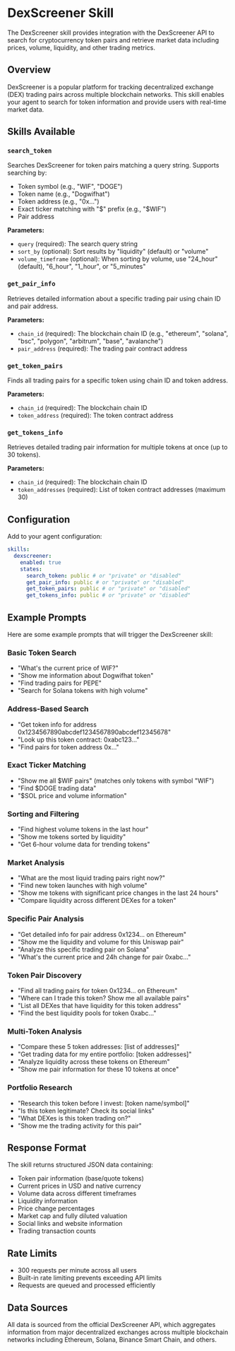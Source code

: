# DexScreener Skill

The DexScreener skill provides integration with the DexScreener API to search for cryptocurrency token pairs and retrieve market data including prices, volume, liquidity, and other trading metrics.

## Overview

DexScreener is a popular platform for tracking decentralized exchange (DEX) trading pairs across multiple blockchain networks. This skill enables your agent to search for token information and provide users with real-time market data.

## Skills Available

### `search_token`

Searches DexScreener for token pairs matching a query string. Supports searching by:

- Token symbol (e.g., "WIF", "DOGE")
- Token name (e.g., "Dogwifhat")
- Token address (e.g., "0x...")
- Exact ticker matching with "$" prefix (e.g., "$WIF")
- Pair address

**Parameters:**

- `query` (required): The search query string
- `sort_by` (optional): Sort results by "liquidity" (default) or "volume"
- `volume_timeframe` (optional): When sorting by volume, use "24_hour" (default), "6_hour", "1_hour", or "5_minutes"

### `get_pair_info`

Retrieves detailed information about a specific trading pair using chain ID and pair address.

**Parameters:**

- `chain_id` (required): The blockchain chain ID (e.g., "ethereum", "solana", "bsc", "polygon", "arbitrum", "base", "avalanche")
- `pair_address` (required): The trading pair contract address

### `get_token_pairs`

Finds all trading pairs for a specific token using chain ID and token address.

**Parameters:**

- `chain_id` (required): The blockchain chain ID
- `token_address` (required): The token contract address

### `get_tokens_info`

Retrieves detailed trading pair information for multiple tokens at once (up to 30 tokens).

**Parameters:**

- `chain_id` (required): The blockchain chain ID
- `token_addresses` (required): List of token contract addresses (maximum 30)

## Configuration

Add to your agent configuration:

```yaml
skills:
  dexscreener:
    enabled: true
    states:
      search_token: public # or "private" or "disabled"
      get_pair_info: public # or "private" or "disabled"
      get_token_pairs: public # or "private" or "disabled"
      get_tokens_info: public # or "private" or "disabled"
```

## Example Prompts

Here are some example prompts that will trigger the DexScreener skill:

### Basic Token Search

- "What's the current price of WIF?"
- "Show me information about Dogwifhat token"
- "Find trading pairs for PEPE"
- "Search for Solana tokens with high volume"

### Address-Based Search

- "Get token info for address 0x1234567890abcdef1234567890abcdef12345678"
- "Look up this token contract: 0xabc123..."
- "Find pairs for token address 0x..."

### Exact Ticker Matching

- "Show me all $WIF pairs" (matches only tokens with symbol "WIF")
- "Find $DOGE trading data"
- "$SOL price and volume information"

### Sorting and Filtering

- "Find highest volume tokens in the last hour"
- "Show me tokens sorted by liquidity"
- "Get 6-hour volume data for trending tokens"

### Market Analysis

- "What are the most liquid trading pairs right now?"
- "Find new token launches with high volume"
- "Show me tokens with significant price changes in the last 24 hours"
- "Compare liquidity across different DEXes for a token"

### Specific Pair Analysis

- "Get detailed info for pair address 0x1234... on Ethereum"
- "Show me the liquidity and volume for this Uniswap pair"
- "Analyze this specific trading pair on Solana"
- "What's the current price and 24h change for pair 0xabc..."

### Token Pair Discovery

- "Find all trading pairs for token 0x1234... on Ethereum"
- "Where can I trade this token? Show me all available pairs"
- "List all DEXes that have liquidity for this token address"
- "Find the best liquidity pools for token 0xabc..."

### Multi-Token Analysis

- "Compare these 5 token addresses: [list of addresses]"
- "Get trading data for my entire portfolio: [token addresses]"
- "Analyze liquidity across these tokens on Ethereum"
- "Show me pair information for these 10 tokens at once"

### Portfolio Research

- "Research this token before I invest: [token name/symbol]"
- "Is this token legitimate? Check its social links"
- "What DEXes is this token trading on?"
- "Show me the trading activity for this pair"

## Response Format

The skill returns structured JSON data containing:

- Token pair information (base/quote tokens)
- Current prices in USD and native currency
- Volume data across different timeframes
- Liquidity information
- Price change percentages
- Market cap and fully diluted valuation
- Social links and website information
- Trading transaction counts

## Rate Limits

- 300 requests per minute across all users
- Built-in rate limiting prevents exceeding API limits
- Requests are queued and processed efficiently

## Data Sources

All data is sourced from the official DexScreener API, which aggregates information from major decentralized exchanges across multiple blockchain networks including Ethereum, Solana, Binance Smart Chain, and others.
